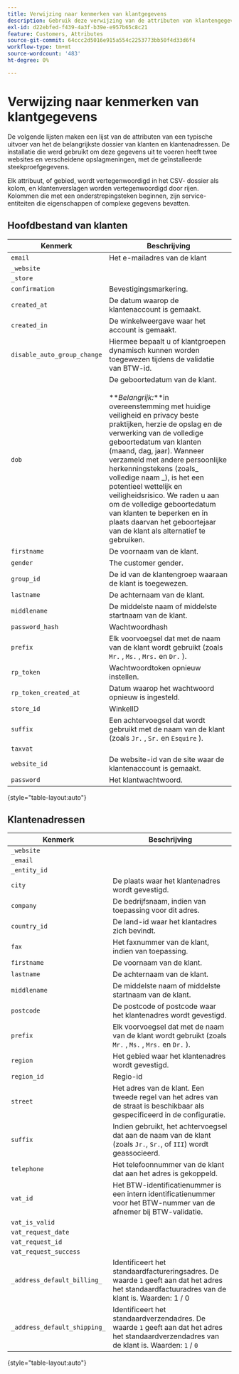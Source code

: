 ```yaml
---
title: Verwijzing naar kenmerken van klantgegevens
description: Gebruik deze verwijzing van de attributen van klantengegevens wanneer u met de invoer en de uitvoer van klantgegevens werkt.
exl-id: d22ebfed-f439-4a3f-b39e-e957b65c8c21
feature: Customers, Attributes
source-git-commit: 64ccc2d5016e915a554c2253773bb50f4d33d6f4
workflow-type: tm+mt
source-wordcount: '483'
ht-degree: 0%

---
```


# Verwijzing naar kenmerken van klantgegevens

De volgende lijsten maken een lijst van de attributen van een typische uitvoer van het de belangrijkste dossier van klanten en klantenadressen. De installatie die werd gebruikt om deze gegevens uit te voeren heeft twee websites en verscheidene opslagmeningen, met de geïnstalleerde steekproefgegevens.

Elk attribuut, of gebied, wordt vertegenwoordigd in het CSV- dossier als kolom, en klantenverslagen worden vertegenwoordigd door rijen. Kolommen die met een onderstrepingsteken beginnen, zijn service-entiteiten die eigenschappen of complexe gegevens bevatten.

## Hoofdbestand van klanten

| Kenmerk | Beschrijving |
|--- |--- |
| `email` | Het e-mailadres van de klant |
| `_website` |  |
| `_store` |  |
| `confirmation` | Bevestigingsmarkering. |
| `created_at` | De datum waarop de klantenaccount is gemaakt. |
| `created_in` | De winkelweergave waar het account is gemaakt. |
| `disable_auto_group_change` | Hiermee bepaalt u of klantgroepen dynamisch kunnen worden toegewezen tijdens de validatie van BTW-id. |
| `dob` | De geboortedatum van de klant. <br><br>**_Belangrijk:_**in overeenstemming met huidige veiligheid en privacy beste praktijken, herzie de opslag en de verwerking van de volledige geboortedatum van klanten (maand, dag, jaar). Wanneer verzameld met andere persoonlijke herkenningstekens (zoals_ volledige naam _), is het een potentieel wettelijk en veiligheidsrisico. We raden u aan om de volledige geboortedatum van klanten te beperken en in plaats daarvan het geboortejaar van de klant als alternatief te gebruiken. |
| `firstname` | De voornaam van de klant. |
| `gender` | The customer gender. |
| `group_id` | De id van de klantengroep waaraan de klant is toegewezen. |
| `lastname` | De achternaam van de klant. |
| `middlename` | De middelste naam of middelste startnaam van de klant. |
| `password_hash` | Wachtwoordhash |
| `prefix` | Elk voorvoegsel dat met de naam van de klant wordt gebruikt (zoals `Mr.` , `Ms.` , `Mrs.` en `Dr.` ). |
| `rp_token` | Wachtwoordtoken opnieuw instellen. |
| `rp_token_created_at` | Datum waarop het wachtwoord opnieuw is ingesteld. |
| `store_id` | WinkelID |
| `suffix` | Een achtervoegsel dat wordt gebruikt met de naam van de klant (zoals `Jr.` , `Sr.` en `Esquire` ). |
| `taxvat` |  |
| `website_id` | De website-id van de site waar de klantenaccount is gemaakt. |
| `password` | Het klantwachtwoord. |

{style="table-layout:auto"}

## Klantenadressen

| Kenmerk | Beschrijving |
|--- |--- |
| `_website` |  |
| `_email` |  |
| `_entity_id` |  |
| `city` | De plaats waar het klantenadres wordt gevestigd. |
| `company` | De bedrijfsnaam, indien van toepassing voor dit adres. |
| `country_id` | De land-id waar het klantadres zich bevindt. |
| `fax` | Het faxnummer van de klant, indien van toepassing. |
| `firstname` | De voornaam van de klant. |
| `lastname` | De achternaam van de klant. |
| `middlename` | De middelste naam of middelste startnaam van de klant. |
| `postcode` | De postcode of postcode waar het klantenadres wordt gevestigd. |
| `prefix` | Elk voorvoegsel dat met de naam van de klant wordt gebruikt (zoals `Mr.` , `Ms.` , `Mrs.` en `Dr.` ). |
| `region` | Het gebied waar het klantenadres wordt gevestigd. |
| `region_id` | Regio-id |
| `street` | Het adres van de klant. Een tweede regel van het adres van de straat is beschikbaar als gespecificeerd in de configuratie. |
| `suffix` | Indien gebruikt, het achtervoegsel dat aan de naam van de klant (zoals `Jr.`, `Sr.`, of `III`) wordt geassocieerd. |
| `telephone` | Het telefoonnummer van de klant dat aan het adres is gekoppeld. |
| `vat_id` | Het BTW-identificatienummer is een intern identificatienummer voor het BTW-nummer van de afnemer bij BTW-validatie. |
| `vat_is_valid` |  |
| `vat_request_date` |  |
| `vat_request_id` |  |
| `vat_request_success` |  |
| `_address_default_billing_` | Identificeert het standaardfactureringsadres. De waarde `1` geeft aan dat het adres het standaardfactuuradres van de klant is. Waarden: 1 / 0 |
| `_address_default_shipping_` | Identificeert het standaardverzendadres. De waarde `1` geeft aan dat het adres het standaardverzendadres van de klant is. Waarden: `1` / `0` |

{style="table-layout:auto"}
